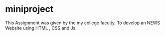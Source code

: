 # miniproject
This Assignment was given by the my college faculty. To develop an NEWS Website using HTML , CSS and Js.
